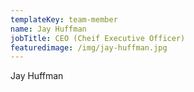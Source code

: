 ```yaml
---
templateKey: team-member
name: Jay Huffman
jobTitle: CEO (Cheif Executive Officer)
featuredimage: /img/jay-huffman.jpg
---
```

Jay Huffman
